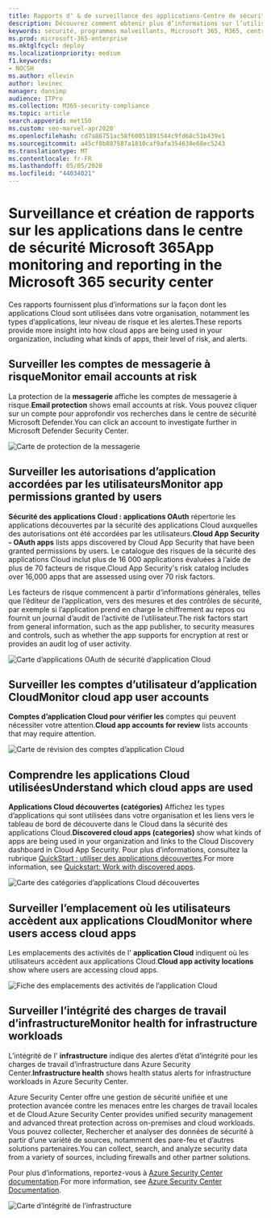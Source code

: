 ```yaml
---
title: Rapports d' & de surveillance des applications-Centre de sécurité
description: Découvrez comment obtenir plus d’informations sur l’utilisation des applications Cloud dans votre organisation, notamment les types d’applications, leur niveau de risque et les alertes.
keywords: sécurité, programmes malveillants, Microsoft 365, M365, centre de sécurité, moniteur, rapport, applications
ms.prod: microsoft-365-enterprise
ms.mktglfcycl: deploy
ms.localizationpriority: medium
f1.keywords:
- NOCSH
ms.author: ellevin
author: levinec
manager: dansimp
audience: ITPro
ms.collection: M365-security-compliance
ms.topic: article
search.appverid: met150
ms.custom: seo-marvel-apr2020
ms.openlocfilehash: cd7a86751ac58f60051891544c9fd68c51b439e1
ms.sourcegitcommit: a45cf8b887587a1810caf9afa354638e68ec5243
ms.translationtype: MT
ms.contentlocale: fr-FR
ms.lasthandoff: 05/05/2020
ms.locfileid: "44034021"
---
```

# <a name="app-monitoring-and-reporting-in-the-microsoft-365-security-center"></a><span data-ttu-id="6685e-104">Surveillance et création de rapports sur les applications dans le centre de sécurité Microsoft 365</span><span class="sxs-lookup"><span data-stu-id="6685e-104">App monitoring and reporting in the Microsoft 365 security center</span></span>

<span data-ttu-id="6685e-105">Ces rapports fournissent plus d’informations sur la façon dont les applications Cloud sont utilisées dans votre organisation, notamment les types d’applications, leur niveau de risque et les alertes.</span><span class="sxs-lookup"><span data-stu-id="6685e-105">These reports provide more insight into how cloud apps are being used in your organization, including what kinds of apps, their level of risk, and alerts.</span></span>

## <a name="monitor-email-accounts-at-risk"></a><span data-ttu-id="6685e-106">Surveiller les comptes de messagerie à risque</span><span class="sxs-lookup"><span data-stu-id="6685e-106">Monitor email accounts at risk</span></span>

<span data-ttu-id="6685e-107">La protection de la **messagerie** affiche les comptes de messagerie à risque.</span><span class="sxs-lookup"><span data-stu-id="6685e-107">**Email protection** shows email accounts at risk.</span></span> <span data-ttu-id="6685e-108">Vous pouvez cliquer sur un compte pour approfondir vos recherches dans le centre de sécurité Microsoft Defender.</span><span class="sxs-lookup"><span data-stu-id="6685e-108">You can click an account to investigate further in Microsoft Defender Security Center.</span></span>

![Carte de protection de la messagerie](../../media/email-protection.png)

## <a name="monitor-app-permissions-granted-by-users"></a><span data-ttu-id="6685e-110">Surveiller les autorisations d’application accordées par les utilisateurs</span><span class="sxs-lookup"><span data-stu-id="6685e-110">Monitor app permissions granted by users</span></span>

<span data-ttu-id="6685e-111">**Sécurité des applications Cloud : applications OAuth** répertorie les applications découvertes par la sécurité des applications Cloud auxquelles des autorisations ont été accordées par les utilisateurs.</span><span class="sxs-lookup"><span data-stu-id="6685e-111">**Cloud App Security - OAuth apps** lists apps discovered by Cloud App Security that have been granted permissions by users.</span></span> <span data-ttu-id="6685e-112">Le catalogue des risques de la sécurité des applications Cloud inclut plus de 16 000 applications évaluées à l’aide de plus de 70 facteurs de risque.</span><span class="sxs-lookup"><span data-stu-id="6685e-112">Cloud App Security's risk catalog includes over 16,000 apps that are assessed using over 70 risk factors.</span></span>

<span data-ttu-id="6685e-113">Les facteurs de risque commencent à partir d’informations générales, telles que l’éditeur de l’application, vers des mesures et des contrôles de sécurité, par exemple si l’application prend en charge le chiffrement au repos ou fournit un journal d’audit de l’activité de l’utilisateur.</span><span class="sxs-lookup"><span data-stu-id="6685e-113">The risk factors start from general information, such as the app publisher, to security measures and controls, such as whether the app supports for encryption at rest or provides an audit log of user activity.</span></span>

![Carte d’applications OAuth de sécurité d’application Cloud](../../media/cloud-app-security-oauth-apps.png)

## <a name="monitor-cloud-app-user-accounts"></a><span data-ttu-id="6685e-115">Surveiller les comptes d’utilisateur d’application Cloud</span><span class="sxs-lookup"><span data-stu-id="6685e-115">Monitor cloud app user accounts</span></span>

<span data-ttu-id="6685e-116">**Comptes d’application Cloud pour vérifier les** comptes qui peuvent nécessiter votre attention.</span><span class="sxs-lookup"><span data-stu-id="6685e-116">**Cloud app accounts for review** lists accounts that may require attention.</span></span>

![Carte de révision des comptes d’application Cloud](../../media/cloud-app-accounts-for-review.png)

## <a name="understand-which-cloud-apps-are-used"></a><span data-ttu-id="6685e-118">Comprendre les applications Cloud utilisées</span><span class="sxs-lookup"><span data-stu-id="6685e-118">Understand which cloud apps are used</span></span>

<span data-ttu-id="6685e-119">**Applications Cloud découvertes (catégories)** Affichez les types d’applications qui sont utilisées dans votre organisation et les liens vers le tableau de bord de découverte dans le Cloud dans la sécurité des applications Cloud.</span><span class="sxs-lookup"><span data-stu-id="6685e-119">**Discovered cloud apps (categories)** show what kinds of apps are being used in your organization and links to the Cloud Discovery dashboard in Cloud App Security.</span></span> <span data-ttu-id="6685e-120">Pour plus d’informations, consultez la rubrique [QuickStart : utiliser des applications découvertes](https://docs.microsoft.com/cloud-app-security/discovered-apps).</span><span class="sxs-lookup"><span data-stu-id="6685e-120">For more information, see [Quickstart: Work with discovered apps](https://docs.microsoft.com/cloud-app-security/discovered-apps).</span></span>  

![Carte des catégories d’applications Cloud découvertes](../../media/discovered-cloud-apps-categories.png)

## <a name="monitor-where-users-access-cloud-apps"></a><span data-ttu-id="6685e-122">Surveiller l’emplacement où les utilisateurs accèdent aux applications Cloud</span><span class="sxs-lookup"><span data-stu-id="6685e-122">Monitor where users access cloud apps</span></span>

<span data-ttu-id="6685e-123">Les emplacements des activités de l' **application Cloud** indiquent où les utilisateurs accèdent aux applications Cloud.</span><span class="sxs-lookup"><span data-stu-id="6685e-123">**Cloud app activity locations** show where users are accessing cloud apps.</span></span>

![Fiche des emplacements des activités de l’application Cloud](../../media/cloud-app-activity-locations.png)

## <a name="monitor-health-for-infrastructure-workloads"></a><span data-ttu-id="6685e-125">Surveiller l’intégrité des charges de travail d’infrastructure</span><span class="sxs-lookup"><span data-stu-id="6685e-125">Monitor health for infrastructure workloads</span></span>

<span data-ttu-id="6685e-126">L’intégrité de l' **infrastructure** indique des alertes d’état d’intégrité pour les charges de travail d’infrastructure dans Azure Security Center.</span><span class="sxs-lookup"><span data-stu-id="6685e-126">**Infrastructure health** shows health status alerts for infrastructure workloads in Azure Security Center.</span></span>

<span data-ttu-id="6685e-127">Azure Security Center offre une gestion de sécurité unifiée et une protection avancée contre les menaces entre les charges de travail locales et de Cloud.</span><span class="sxs-lookup"><span data-stu-id="6685e-127">Azure Security Center provides unified security management and advanced threat protection across on-premises and cloud workloads.</span></span> <span data-ttu-id="6685e-128">Vous pouvez collecter, Rechercher et analyser des données de sécurité à partir d’une variété de sources, notamment des pare-feu et d’autres solutions partenaires.</span><span class="sxs-lookup"><span data-stu-id="6685e-128">You can collect, search, and analyze security data from a variety of sources, including firewalls and other partner solutions.</span></span>

<span data-ttu-id="6685e-129">Pour plus d’informations, reportez-vous à [Azure Security Center documentation](https://docs.microsoft.com/azure/security-center/).</span><span class="sxs-lookup"><span data-stu-id="6685e-129">For more information, see [Azure Security Center Documentation](https://docs.microsoft.com/azure/security-center/).</span></span>

![Carte d’intégrité de l’infrastructure](../../media/infrastructure-health.png)
